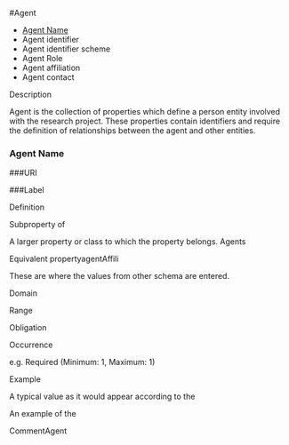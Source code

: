 #Agent

* [Agent Name](https://github.com/jiscresearch/sharedService/blob/master/metadata/properties/Agent/Agent%20Name.md)
* Agent identifier
* Agent identifier scheme
* Agent Role
* Agent affiliation
* Agent contact

Description

Agent is the collection of properties which define a person entity involved with the research project. These properties contain identifiers and require the definition of relationships between the agent and other entities.


### Agent Name
###URI

###Label

Definition

Subproperty of


A larger property or class to which the property belongs.
Agents

Equivalent propertyagentAffili

These are where the values from other schema are entered.

Domain

Range

Obligation

Occurrence

e.g. Required (Minimum: 1, Maximum: 1)

Example

A typical value as it would appear according to the

An example of the

CommentAgent

